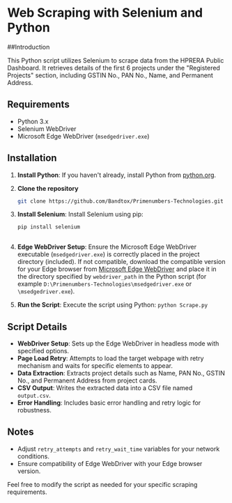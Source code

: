 # Web Scraping with Selenium and Python

##Introduction

This Python script utilizes Selenium to scrape data from the HPRERA Public Dashboard. It retrieves details of the first 6 projects under the "Registered Projects" section, including GSTIN No., PAN No., Name, and Permanent Address.

## Requirements

- Python 3.x
- Selenium WebDriver
- Microsoft Edge WebDriver (`msedgedriver.exe`)

## Installation

1. **Install Python**: If you haven't already, install Python from [python.org](https://www.python.org/downloads/).

2. **Clone the repository**
   ```bash
   git clone https://github.com/Bandtox/Primenumbers-Technologies.git
   

4. **Install Selenium**: Install Selenium using pip:
   ```bash
   pip install selenium
 
5. **Edge WebDriver Setup**: Ensure the Microsoft Edge WebDriver executable (`msedgedriver.exe`) is correctly placed in the project directory (included). If not compatible, download the compatible version for your Edge browser from [Microsoft Edge WebDriver](https://developer.microsoft.com/en-us/microsoft-edge/tools/webdriver/) and place it in the directory specified by `webdriver_path` in the Python script (for example `D:\Primenumbers-Technologies\msedgedriver.exe` or  `\msedgedriver.exe`).

7. **Run the Script**: Execute the script using Python:
    ```python Scrape.py```


## Script Details

- **WebDriver Setup**: Sets up the Edge WebDriver in headless mode with specified options.
- **Page Load Retry**: Attempts to load the target webpage with retry mechanism and waits for specific elements to appear.
- **Data Extraction**: Extracts project details such as Name, PAN No., GSTIN No., and Permanent Address from project cards.
- **CSV Output**: Writes the extracted data into a CSV file named `output.csv`.
- **Error Handling**: Includes basic error handling and retry logic for robustness.

## Notes

- Adjust `retry_attempts` and `retry_wait_time` variables for your network conditions.
- Ensure compatibility of Edge WebDriver with your Edge browser version.

Feel free to modify the script as needed for your specific scraping requirements.
